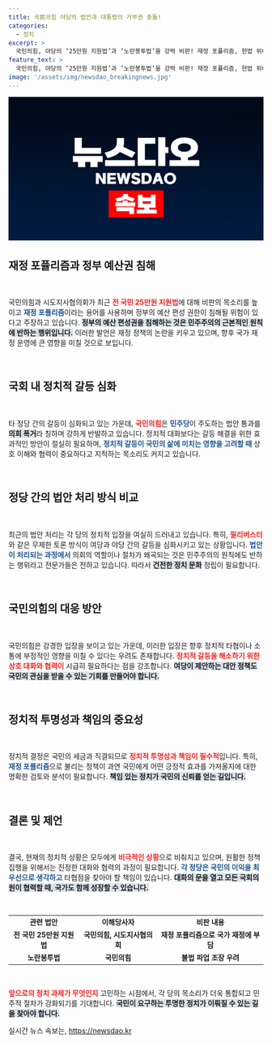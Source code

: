 ```yaml
---
title: 국民의힘 야당의 법안과 대통령의 거부권 충돌!
categories:
  - 정치
excerpt: >
  국민의힘, 야당의 ‘25만원 지원법’과 ‘노란봉투법’을 강력 비판! 재정 포퓰리즘, 헌법 위배 주장하며 정부 예산편성권 침해 경고. 각 법안의 심각한 부작용과 무책임한 탄핵 정치에도 경계를 늦추지 않겠다고 다짐했다. 클릭해서 더 알아보세요!
feature_text: >
  국민의힘, 야당의 ‘25만원 지원법’과 ‘노란봉투법’을 강력 비판! 재정 포퓰리즘, 헌법 위배 주장하며 정부 예산편성권 침해 경고. 각 법안의 심각한 부작용과 무책임한 탄핵 정치에도 경계를 늦추지 않겠다고 다짐했다. 클릭해서 더 알아보세요!
image: '/assets/img/newsdao_breakingnews.jpg'
---
```


<p><img src="/assets/img/newsdao_breakingnews.jpg" alt="ontimetimes 속보" /></p>

<h2 data-ke-size="size26">재정 포퓰리즘과 정부 예산권 침해</h2>

<p data-ke-size="size16">&nbsp;</p>

<p>국민의힘과 시도지사협의회가 최근 <b><span style="color: #ee2323;">전 국민 25만원 지원법</span></b>에 대해 비판의 목소리를 높이고 <b><span style="color: #1a5490;">재정 포퓰리즘</span></b>이라는 용어를 사용하며 정부의 예산 편성 권한이 침해될 위험이 있다고 주장하고 있습니다. <b><span style="background-color: #21538527;">정부의 예산 편성권을 침해하는 것은 민주주의의 근본적인 원칙에 반하는 행위입니다.</span></b> 이러한 발언은 재정 정책의 논란을 키우고 있으며, 향후 국가 재정 운영에 큰 영향을 미칠 것으로 보입니다.</p>

<p data-ke-size="size16">&nbsp;</p>

<h2 data-ke-size="size26">국회 내 정치적 갈등 심화</h2>

<p data-ke-size="size16">&nbsp;</p>

<p>타 정당 간의 갈등이 심화되고 있는 가운데, <b><span style="color: #ee2323;">국민의힘</span></b>은 <b><span style="color: #1a5490;">민주당</span></b>이 주도하는 법안 통과를 <b><span style="background-color: #21538527;">의회 폭거</b></span>라 칭하며 강하게 반발하고 있습니다. 정치적 대화보다는 갈등 해결을 위한 효과적인 방안이 절실히 필요하며, <b><span style="color: #1a5490;">정치적 갈등이 국민의 삶에 미치는 영향을 고려할 때</span></b> 상호 이해와 협력이 중요하다고 지적하는 목소리도 커지고 있습니다.</p>

<p data-ke-size="size16">&nbsp;</p>

<h2 data-ke-size="size26">정당 간의 법안 처리 방식 비교</h2>

<p data-ke-size="size16">&nbsp;</p>

<p>최근의 법안 처리는 각 당의 정치적 입장을 여실히 드러내고 있습니다. 특히, <b><span style="color: #ee2323;">필리버스터</span></b>와 같은 무제한 토론 방식이 여당과 야당 간의 갈등을 심화시키고 있는 상황입니다. <b><span style="color: #1a5490;">법안이 처리되는 과정에서</span></b> 의회의 역할이나 절차가 왜곡되는 것은 민주주의의 원칙에도 반하는 행위라고 전문가들은 전하고 있습니다. 따라서 <b><span style="background-color: #21538527;">건전한 정치 문화</span></b> 정립이 필요합니다.</p>

<p data-ke-size="size16">&nbsp;</p>

<h2 data-ke-size="size26">국민의힘의 대응 방안</h2>

<p data-ke-size="size16">&nbsp;</p>

<p>국민의힘은 강경한 입장을 보이고 있는 가운데, 이러한 입장은 향후 정치적 타협이나 소통에 부정적인 영향을 미칠 수 있다는 우려도 존재합니다. <b><span style="color: #ee2323;">정치적 갈등을 해소하기 위한 상호 대화와 협력이</span></b> 시급히 필요하다는 점을 강조합니다. <b><span style="background-color: #21538527;">여당이 제안하는 대안 정책도 국민의 관심을 받을 수 있는 기회를 만들어야 합니다.</span></b></p>

<p data-ke-size="size16">&nbsp;</p>

<h2 data-ke-size="size26">정치적 투명성과 책임의 중요성</h2>

<p data-ke-size="size16">&nbsp;</p>

<p>정치적 결정은 국민의 세금과 직결되므로 <b><span style="color: #ee2323;">정치적 투명성과 책임이 필수적</span></b>입니다. 특히, <b><span style="color: #1a5490;">재정 포퓰리즘</span></b>으로 불리는 정책이 과연 국민에게 어떤 긍정적 효과를 가져올지에 대한 명확한 검토와 분석이 필요합니다. <b><span style="background-color: #21538527;">책임 있는 정치가 국민의 신뢰를 얻는 길입니다.</span></b></p>

<p data-ke-size="size16">&nbsp;</p>

<h2 data-ke-size="size26">결론 및 제언</h2>

<p data-ke-size="size16">&nbsp;</p>

<p>결국, 현재의 정치적 상황은 모두에게 <b><span style="color: #ee2323;">비극적인 상황</span></b>으로 비춰지고 있으며, 원활한 정책 집행을 위해서는 진정한 대화와 협력의 과정이 필요합니다. <b><span style="color: #1a5490;">각 정당은 국민의 이익을 최우선으로 생각하고</span></b> 타협점을 찾아야 할 책임이 있습니다. <b><span style="background-color: #21538527;">대화의 문을 열고 모든 국회의원이 협력할 때, 국가도 함께 성장할 수 있습니다.</span></b> </p>

<p data-ke-size="size16">&nbsp;</p>

<table>
    <tr>
        <td style="text-align: center; height: 17px;"><b>관련 법안</b></td>
        <td style="text-align: center; height: 17px;"><b>이해당사자</b></td>
        <td style="text-align: center; height: 17px;"><b>비판 내용</b></td>
    </tr>
    <tr>
        <td style="text-align: center; height: 17px;"><b>전 국민 25만원 지원법</b></td>
        <td style="text-align: center; height: 17px;"><b>국민의힘, 시도지사협의회</b></td>
        <td style="text-align: center; height: 17px;"><b>재정 포퓰리즘으로 국가 재정에 부담</b></td>
    </tr>
    <tr>
        <td style="text-align: center; height: 17px;"><b>노란봉투법</b></td>
        <td style="text-align: center; height: 17px;"><b>국민의힘</b></td>
        <td style="text-align: center; height: 17px;"><b>불법 파업 조장 우려</b></td>
    </tr>
</table>

<p data-ke-size="size16">&nbsp;</p>

<p><b><span style="color: #ee2323;">앞으로의 정치 과제가 무엇인지</span></b> 고민하는 시점에서, 각 당의 목소리가 더욱 통합되고 민주적 절차가 강화되기를 기대합니다. <b><span style="background-color: #21538527;">국민이 요구하는 투명한 정치가 이뤄질 수 있는 길을 찾아야 합니다.</span></b></p>
실시간 뉴스 속보는, <a href="https://newsdao.kr" rel="dofollow">https://newsdao.kr</a>


